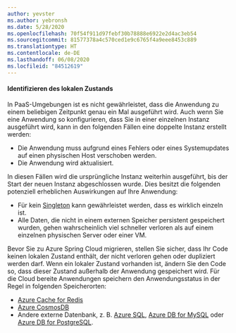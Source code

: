 ```yaml
---
author: yevster
ms.author: yebronsh
ms.date: 5/28/2020
ms.openlocfilehash: 70f54f911d97febf30b78888e6922e2d4ac3eb54
ms.sourcegitcommit: 81577378a4c570ced1e9c6765f4a9eee8453c889
ms.translationtype: HT
ms.contentlocale: de-DE
ms.lasthandoff: 06/08/2020
ms.locfileid: "84512619"
---
```

#### <a name="identify-local-state"></a>Identifizieren des lokalen Zustands

In PaaS-Umgebungen ist es nicht gewährleistet, dass die Anwendung zu einem beliebigen Zeitpunkt genau ein Mal ausgeführt wird. Auch wenn Sie eine Anwendung so konfigurieren, dass Sie in einer einzelnen Instanz ausgeführt wird, kann in den folgenden Fällen eine doppelte Instanz erstellt werden:

* Die Anwendung muss aufgrund eines Fehlers oder eines Systemupdates auf einen physischen Host verschoben werden.
* Die Anwendung wird aktualisiert.

In diesen Fällen wird die ursprüngliche Instanz weiterhin ausgeführt, bis der Start der neuen Instanz abgeschlossen wurde. Dies besitzt die folgenden potenziell erheblichen Auswirkungen auf Ihre Anwendung:

* Für kein [Singleton](https://en.wikipedia.org/wiki/Singleton_pattern) kann gewährleistet werden, dass es wirklich einzeln ist.
* Alle Daten, die nicht in einem externen Speicher persistent gespeichert wurden, gehen wahrscheinlich viel schneller verloren als auf einem einzelnen physischen Server oder einer VM.

Bevor Sie zu Azure Spring Cloud migrieren, stellen Sie sicher, dass Ihr Code keinen lokalen Zustand enthält, der nicht verloren gehen oder dupliziert werden darf. Wenn ein lokaler Zustand vorhanden ist, ändern Sie den Code so, dass dieser Zustand außerhalb der Anwendung gespeichert wird. Für die Cloud bereite Anwendungen speichern den Anwendungsstatus in der Regel in folgenden Speicherorten:

* [Azure Cache for Redis](/azure/azure-cache-for-redis/cache-java-get-started)
* [Azure CosmosDB](/azure/cosmos-db/create-sql-api-java)
* Andere externe Datenbank, z. B. [Azure SQL](/azure/azure-sql/azure-sql-iaas-vs-paas-what-is-overview), [Azure DB for MySQL](/azure/mysql/overview) oder [Azure DB for PostgreSQL](/azure/postgresql/overview).

